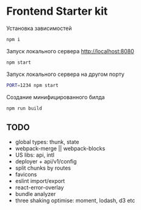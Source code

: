 # Frontend Starter kit

Установка зависимостей

```sh
npm i
```

Запуск локального сервера [http://localhost:8080](http://localhost:8080)

```sh
npm start
```

Запуск локального сервера на другом порту

```sh
PORT=1234 npm start
```

Создание минифицированного билда

```sh
npm run build
```

## TODO

- global types: thunk, state
- webpack-merge || webpack-blocks
- US libs: api, intl
- deployer + api/v1/config
- split chunks by routes
- favicons
- eslint import/export
- react-error-overlay
- bundle analyzer
- three shaking optimise: moment, lodash, d3 etc
